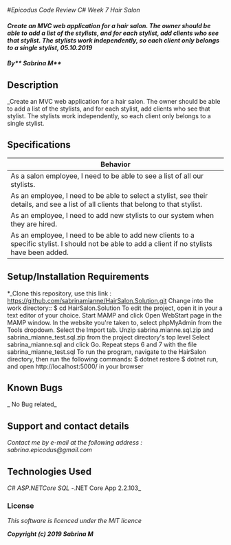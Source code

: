 #_Epicodus Code Review C# Week 7 Hair Salon_

#### _Create an MVC web application for a hair salon. The owner should be able to add a list of the stylists, and for each stylist, add clients who see that stylist. The stylists work independently, so each client only belongs to a single stylist, 05.10.2019_

#### _By** Sabrina M**_

## Description

_Create an MVC web application for a hair salon. The owner should be able to add a list of the stylists, and for each stylist, add clients who see that stylist. The stylists work independently, so each client only belongs to a single stylist.

## Specifications


| Behavior |
| ------------- |
| As a salon employee, I need to be able to see a list of all our stylists.|
| As an employee, I need to be able to select a stylist, see their details, and see a list of all clients that belong to that stylist.|
| As an employee, I need to add new stylists to our system when they are hired.|
| As an employee, I need to be able to add new clients to a specific stylist. I should not be able to add a client if no stylists have been added.|

## Setup/Installation Requirements

*_Clone this repository, use this link : https://github.com/sabrinamianne/HairSalon.Solution.git
Change into the work directory:: $ cd HairSalon.Solution
To edit the project, open it in your a text editor of your choice.
Start MAMP and click Open WebStart page in the MAMP window.
In the website you're taken to, select phpMyAdmin from the Tools dropdown.
Select the Import tab.
Unzip sabrina.mianne.sql.zip and sabrina_mianne_test.sql.zip from the project directory's top level
Select sabrina_mianne.sql and click Go.
Repeat steps 6 and 7 with the file sabrina_mianne_test.sql
To run the program, navigate to the HairSalon directory, then run the following commands: $ dotnet restore $ dotnet run, and open http://localhost:5000/ in your browser

## Known Bugs

_ No Bug related_

## Support and contact details

_Contact me by e-mail at the following address : sabrina.epicodus@gmail.com_

## Technologies Used

_C#_
_ASP.NETCore SQL_
-.NET Core App 2.2.103_


### License

*This software is licenced under the MIT licence*

**_Copyright (c) 2019 Sabrina M_**

